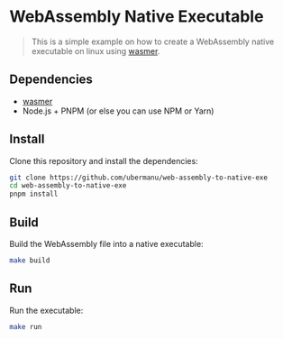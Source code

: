 # WebAssembly Native Executable

> This is a simple example on how to create a WebAssembly native executable on linux using [wasmer](https://wasmer.io/).

## Dependencies

- [wasmer](https://wasmer.io/)
- Node.js + PNPM (or else you can use NPM or Yarn)

## Install

Clone this repository and install the dependencies:

```bash
git clone https://github.com/ubermanu/web-assembly-to-native-exe
cd web-assembly-to-native-exe
pnpm install
```

## Build

Build the WebAssembly file into a native executable:

```bash
make build
```

## Run

Run the executable:

```bash
make run
```
